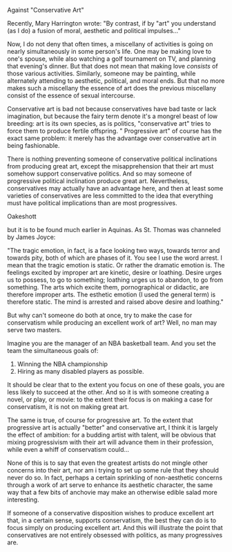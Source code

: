 Against "Conservative Art"


Recently, Mary Harrington wrote: "By contrast, if by "art" you understand (as I do) a fusion of moral, aesthetic and
political impulses..."


Now, I do not deny that often times, a miscellany of activities is going on nearly simultaneously
in some person's life. One may be making love to one's spouse, while also watching a golf tournament on TV, and planning
that evening's dinner. But that does not mean that making love *consists* of those various activities. Similarly,
someone may be painting, while alternately attending to aesthetic, political, and moral ends. But that no more makes
such a miscellany the essence of art does the previous miscellany consist of the essence of sexual intercourse.


Conservative art is bad not because conservatives have bad taste or lack imagination, but because the fairy term denote
it's a mongrel beast of low breeding: art is its own species, as is politics, "conservative art" tries to force them to
produce fertile offspring. " Progressive art" of course has the exact same problem: it merely has the advantage over
conservative art in being fashionable.

There is nothing preventing someone of conservative political inclinations from producing great art, except the
misapprehension that their art must somehow support conservative politics. And so may someone of progressive political
inclination produce great art. Nevertheless, conservatives may actually have an advantage here, and then at least some
varieties of conservatives are less committed to the idea that everything must have political implications than are most
progressives.


Oakeshott


but it is to be found much earlier in Aquinas. As St. Thomas was channeled by James Joyce:

"The tragic emotion, in fact, is a face looking two ways, towards terror and towards pity, both of which are phases of
it. You see I use the word arrest. I mean that the tragic emotion is static. Or rather the dramatic emotion is. The
feelings excited by improper art are kinetic, desire or loathing. Desire urges us to possess, to go to something;
loathing urges us to abandon, to go from something. The arts which excite them, pornographical or didactic, are
therefore improper arts. The esthetic emotion (I used the general term) is therefore static. The mind is arrested and
raised above desire and loathing."



But why can't someone do both at once, try to make the case for conservatism while producing an excellent work of art? Well, no man may serve two masters.

Imagine you are the manager of an NBA basketball team. And you set the team the simultaneous goals of:

1. Winning the NBA championship
2. Hiring as many disabled players as possible.

It should be clear that to the extent you focus on one of these goals, you are less likely to succeed at the other. And
so it is with someone creating a novel, or play, or movie: to the extent their focus is on making a case for
conservatism, it is not on making great art.

The same is true, of course for progressive art. To the extent that progressive art is actually "better" and
conservative art, I think it is largely the effect of ambition: for a budding artist with talent, will be obvious that
mixing progressivism with their art will advance them in their profession, while even a whiff of conservatism could...

None of this is to say that even the greatest artists do not mingle other concerns into their art, nor am i trying to
set up some rule that they should never do so. In fact, perhaps a certain sprinkling of non-aesthetic concerns through a
work of art serve to enhance its aesthetic character, the same way that a few bits of anchovie may make an otherwise
edible salad more interesting. 




If someone of a conservative disposition wishes to produce excellent art that, in a certain sense, supports conservatism, the best they can do is to focus simply on producing excellent art. And this will illustrate the point that conservatives are not entirely obsessed with politics, as many progressives are.


